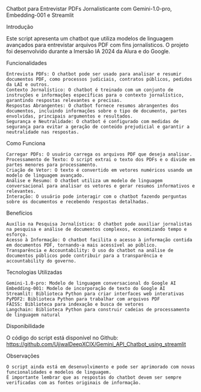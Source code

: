 Chatbot para Entrevistar PDFs Jornalisticante com Gemini-1.0-pro, Embedding-001 e Streamlit

Introdução

Este script apresenta um chatbot que utiliza modelos de linguagem avançados para entrevistar arquivos PDF com fins jornalísticos. O projeto foi desenvolvido durante a Imersão IA 2024 da Alura e do Google.

Funcionalidades

    Entrevista PDFs: O chatbot pode ser usado para analisar e resumir documentos PDF, como processos judiciais, contratos públicos, pedidos da LAI e outros.
    Contexto Jornalístico: O chatbot é treinado com um conjunto de instruções e informações específicas para o contexto jornalístico, garantindo respostas relevantes e precisas.
    Respostas Abrangentes: O chatbot fornece resumos abrangentes dos documentos, incluindo informações sobre o tipo de documento, partes envolvidas, principais argumentos e resultados.
    Segurança e Neutralidade: O chatbot é configurado com medidas de segurança para evitar a geração de conteúdo prejudicial e garantir a neutralidade nas respostas.

Como Funciona

    Carregar PDFs: O usuário carrega os arquivos PDF que deseja analisar.
    Processamento de Texto: O script extrai o texto dos PDFs e o divide em partes menores para processamento.
    Criação de Vetor: O texto é convertido em vetores numéricos usando um modelo de linguagem avançado.
    Análise e Resumo: O chatbot utiliza um modelo de linguagem conversacional para analisar os vetores e gerar resumos informativos e relevantes.
    Interação: O usuário pode interagir com o chatbot fazendo perguntas sobre os documentos e recebendo respostas detalhadas.

Benefícios

    Auxílio na Pesquisa Jornalística: O chatbot pode auxiliar jornalistas na pesquisa e análise de documentos complexos, economizando tempo e esforço.
    Acesso à Informação: O chatbot facilita o acesso à informação contida em documentos PDF, tornando-a mais acessível ao público.
    Transparência e Accountability: O uso do chatbot na análise de documentos públicos pode contribuir para a transparência e accountability do governo.

Tecnologias Utilizadas

    Gemini-1.0-pro: Modelo de linguagem conversacional do Google AI
    Embedding-001: Modelo de incorporação de texto do Google AI
    Streamlit: Biblioteca Python para criar interfaces web interativas
    PyPDF2: Biblioteca Python para trabalhar com arquivos PDF
    FAISS: Biblioteca para indexação e busca de vetores
    Langchain: Biblioteca Python para construir cadeias de processamento de linguagem natural

Disponibilidade

O código do script está disponível no Github: https://github.com/UjjwalDeepXCIX/Gemini_API_Chatbot_using_streamlit

Observações

    O script ainda está em desenvolvimento e pode ser aprimorado com novas funcionalidades e modelos de linguagem.
    É importante lembrar que as respostas do chatbot devem ser sempre verificadas com as fontes originais de informação.
